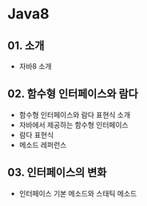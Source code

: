 # Java8

## 01. 소개
- 자바8 소개

## 02. 함수형 인터페이스와 람다
- 함수형 인터페이스와 람다 표현식 소개
- 자바에서 제공하는 함수형 인터페이스
- 람다 표현식
- 메소드 레퍼런스

## 03. 인터페이스의 변화
- 인터페이스 기본 메소드와 스태틱 메소드
